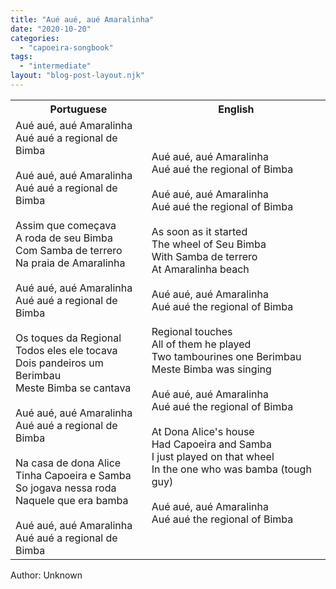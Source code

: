 ```yaml
---
title: "Aué aué, aué Amaralinha"
date: "2020-10-20"
categories: 
  - "capoeira-songbook"
tags: 
  - "intermediate"
layout: "blog-post-layout.njk"
---
```


<table class="capoeira-table">
    <tr class="header-row">
        <th>Portuguese</th>
        <th>English</th>
    </tr>
    <tr>
        <td>Aué aué, aué Amaralinha<br>Aué aué a regional de Bimba<br><br>Aué aué, aué Amaralinha<br>Aué aué a regional de Bimba<br><br>Assim que começava<br>A roda de seu Bimba<br>Com Samba de terrero<br>Na praia de Amaralinha<br><br>Aué aué, aué Amaralinha<br>Aué aué a regional de Bimba<br><br>Os toques da Regional<br>Todos eles ele tocava<br>Dois pandeiros um Berimbau<br>Meste Bimba se cantava<br><br>Aué aué, aué Amaralinha<br>Aué aué a regional de Bimba<br><br>Na casa de dona Alice<br>Tinha Capoeira e Samba<br>So jogava nessa roda<br>Naquele que era bamba<br><br>Aué aué, aué Amaralinha<br>Aué aué a regional de Bimba</td>
        <td>Aué aué, aué Amaralinha<br>Aué aué the regional of Bimba<br><br>Aué aué, aué Amaralinha<br>Aué aué the regional of Bimba<br><br>As soon as it started<br>The wheel of Seu Bimba<br>With Samba de terrero<br>At Amaralinha beach<br><br>Aué aué, aué Amaralinha<br>Aué aué the regional of Bimba<br><br>Regional touches<br>All of them he played<br>Two tambourines one Berimbau<br>Meste Bimba was singing<br><br>Aué aué, aué Amaralinha<br>Aué aué the regional of Bimba<br><br>At Dona Alice's house<br>Had Capoeira and Samba<br>I just played on that wheel<br>In the one who was bamba (tough guy)<br><br>Aué aué, aué Amaralinha<br>Aué aué the regional of Bimba</td>
    </tr>
</table>

<figcaption>
Author: Unknown
</figcaption>